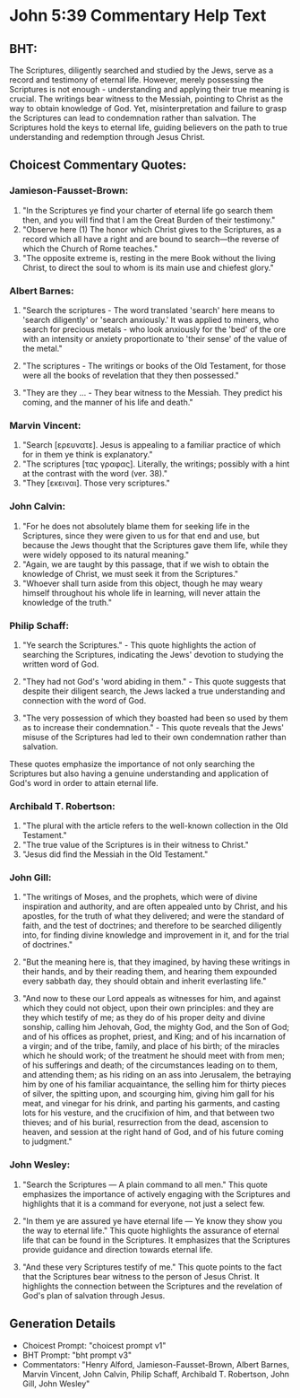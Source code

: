 # John 5:39 Commentary Help Text

## BHT:
The Scriptures, diligently searched and studied by the Jews, serve as a record and testimony of eternal life. However, merely possessing the Scriptures is not enough - understanding and applying their true meaning is crucial. The writings bear witness to the Messiah, pointing to Christ as the way to obtain knowledge of God. Yet, misinterpretation and failure to grasp the Scriptures can lead to condemnation rather than salvation. The Scriptures hold the keys to eternal life, guiding believers on the path to true understanding and redemption through Jesus Christ.

## Choicest Commentary Quotes:
### Jamieson-Fausset-Brown:
1. "In the Scriptures ye find your charter of eternal life go search them then, and you will find that I am the Great Burden of their testimony."
2. "Observe here (1) The honor which Christ gives to the Scriptures, as a record which all have a right and are bound to search—the reverse of which the Church of Rome teaches."
3. "The opposite extreme is, resting in the mere Book without the living Christ, to direct the soul to whom is its main use and chiefest glory."

### Albert Barnes:
1. "Search the scriptures - The word translated 'search' here means to 'search diligently' or 'search anxiously.' It was applied to miners, who search for precious metals - who look anxiously for the 'bed' of the ore with an intensity or anxiety proportionate to 'their sense' of the value of the metal." 

2. "The scriptures - The writings or books of the Old Testament, for those were all the books of revelation that they then possessed."

3. "They are they ... - They bear witness to the Messiah. They predict his coming, and the manner of his life and death."

### Marvin Vincent:
1. "Search [ερευνατε]. Jesus is appealing to a familiar practice of which for in them ye think is explanatory." 
2. "The scriptures [τας γραφας]. Literally, the writings; possibly with a hint at the contrast with the word (ver. 38)." 
3. "They [εκειναι]. Those very scriptures."

### John Calvin:
1. "For he does not absolutely blame them for seeking life in the Scriptures, since they were given to us for that end and use, but because the Jews thought that the Scriptures gave them life, while they were widely opposed to its natural meaning." 
2. "Again, we are taught by this passage, that if we wish to obtain the knowledge of Christ, we must seek it from the Scriptures."
3. "Whoever shall turn aside from this object, though he may weary himself throughout his whole life in learning, will never attain the knowledge of the truth."

### Philip Schaff:
1. "Ye search the Scriptures." - This quote highlights the action of searching the Scriptures, indicating the Jews' devotion to studying the written word of God.

2. "They had not God's 'word abiding in them." - This quote suggests that despite their diligent search, the Jews lacked a true understanding and connection with the word of God.

3. "The very possession of which they boasted had been so used by them as to increase their condemnation." - This quote reveals that the Jews' misuse of the Scriptures had led to their own condemnation rather than salvation.

These quotes emphasize the importance of not only searching the Scriptures but also having a genuine understanding and application of God's word in order to attain eternal life.

### Archibald T. Robertson:
1. "The plural with the article refers to the well-known collection in the Old Testament."
2. "The true value of the Scriptures is in their witness to Christ."
3. "Jesus did find the Messiah in the Old Testament."

### John Gill:
1. "The writings of Moses, and the prophets, which were of divine inspiration and authority, and are often appealed unto by Christ, and his apostles, for the truth of what they delivered; and were the standard of faith, and the test of doctrines; and therefore to be searched diligently into, for finding divine knowledge and improvement in it, and for the trial of doctrines." 

2. "But the meaning here is, that they imagined, by having these writings in their hands, and by their reading them, and hearing them expounded every sabbath day, they should obtain and inherit everlasting life."

3. "And now to these our Lord appeals as witnesses for him, and against which they could not object, upon their own principles: and they are they which testify of me; as they do of his proper deity and divine sonship, calling him Jehovah, God, the mighty God, and the Son of God; and of his offices as prophet, priest, and King; and of his incarnation of a virgin; and of the tribe, family, and place of his birth; of the miracles which he should work; of the treatment he should meet with from men; of his sufferings and death; of the circumstances leading on to them, and attending them; as his riding on an ass into Jerusalem, the betraying him by one of his familiar acquaintance, the selling him for thirty pieces of silver, the spitting upon, and scourging him, giving him gall for his meat, and vinegar for his drink, and parting his garments, and casting lots for his vesture, and the crucifixion of him, and that between two thieves; and of his burial, resurrection from the dead, ascension to heaven, and session at the right hand of God, and of his future coming to judgment."

### John Wesley:
1. "Search the Scriptures — A plain command to all men." This quote emphasizes the importance of actively engaging with the Scriptures and highlights that it is a command for everyone, not just a select few.

2. "In them ye are assured ye have eternal life — Ye know they show you the way to eternal life." This quote highlights the assurance of eternal life that can be found in the Scriptures. It emphasizes that the Scriptures provide guidance and direction towards eternal life.

3. "And these very Scriptures testify of me." This quote points to the fact that the Scriptures bear witness to the person of Jesus Christ. It highlights the connection between the Scriptures and the revelation of God's plan of salvation through Jesus.


## Generation Details
- Choicest Prompt: "choicest prompt v1"
- BHT Prompt: "bht prompt v3"
- Commentators: "Henry Alford, Jamieson-Fausset-Brown, Albert Barnes, Marvin Vincent, John Calvin, Philip Schaff, Archibald T. Robertson, John Gill, John Wesley"
